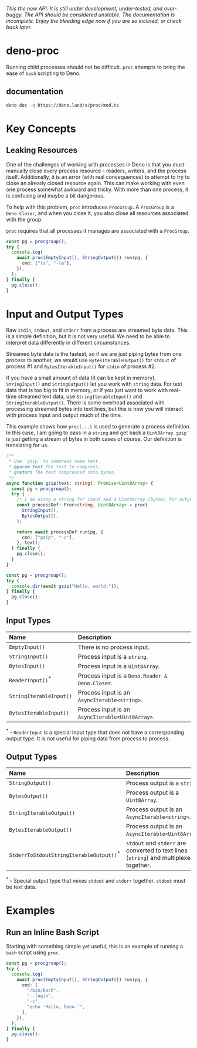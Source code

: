 _This the new API. It is still under development, under-tested, and over-buggy.
The API should be considered unstable. The documentation is incomplete. Enjoy
the bleeding edge now if you are so inclined, or check back later._

# deno-proc

Running child processes should not be difficult. `proc` attempts to bring the
ease of `bash` scripting to Deno.

## documentation

```bash
deno doc -q https://deno.land/x/proc/mod.ts
```

# Key Concepts

## Leaking Resources

One of the challenges of working with processes in Deno is that you _must_
manually close every process resource - readers, writers, and the process
itself. Additionally, it is an error (with real consequences) to attempt to try
to close an already closed resource again. This can make working with even one
process somewhat awkward and tricky. With more than one process, it is confusing
and maybe a bit dangerous.

To help with this problem, `proc` introduces `ProcGroup`. A `ProcGroup` is a
`Deno.Closer`, and when you close it, you also close all resources associated
with the group.

`proc` requires that all processes it manages are associated with a `ProcGroup`.

```ts
const pg = procgroup();
try {
  console.log(
    await proc(EmptyInput(), StringOutput()).run(pg, {
      cmd: ["ls", "-la"],
    }),
  );
} finally {
  pg.close();
}
```

# Input and Output Types

Raw `stdin`, `stdout`, and `stderr` from a process are streamed byte data. This
is a simple definition, but it is not very useful. We need to be able to
interpret data differently in different circumstances.

Streamed byte data is the fastest, so if we are just piping bytes from one
process to another, we would use `BytesIterableOutput()` for `stdout` of process
#1 and `BytesIterableInput()` for `stdin` of process #2.

If you have a small amount of data (it can be kept in memory), `StringInput()`
and `StringOutput()` let you work with `string` data. For text data that is too
big to fit in memory, or if you just want to work with real-time streamed text
data, use `StringIterableInput()` and `StringIterableOutput()`. There is some
overhead associated with processing streamed bytes into text lines, but this is
how you will interact with process input and output much of the time.

This example shows how `proc(...)` is used to generate a process definition. In
this case, I am going to pass in a `string` and get back a `Uint8Array`. `gzip`
is just getting a stream of bytes in both cases of course. Our definition is
translating for us.

```ts
/**
 * Use `gzip` to compress some text.
 * @param text The text to compress.
 * @return The text compressed into bytes.
 */
async function gzip(text: string): Promise<Uint8Array> {
  const pg = procgroup();
  try {
    /* I am using a string for input and a Uint8Array (bytes) for output. */
    const processDef: Proc<string, Uint8Array> = proc(
      StringInput(),
      BytesOutput(),
    );

    return await processDef.run(pg, {
      cmd: ["gzip", "-c"],
    }, text);
  } finally {
    pg.close();
  }
}

const pg = procgroup();
try {
  console.dir(await gzip("Hello, world."));
} finally {
  pg.close();
}
```

## Input Types

| Name                        | Description                                      |
| :-------------------------- | :----------------------------------------------- |
| `EmptyInput()`              | There is no process input.                       |
| `StringInput()`             | Process input is a `string`.                     |
| `BytesInput()`              | Process input is a `Uint8Array`.                 |
| `ReaderInput()`<sup>*</sup> | Process input is a `Deno.Reader & Deno.Closer`.  |
| `StringIterableInput()`     | Process input is an `AsyncIterable<string>`.     |
| `BytesIterableInput()`      | Process input is an `AsyncIterable<Uint8Array>`. |

<sup>*</sup> - `ReaderInput` is a special input type that does not have a
corresponding output type. It is not useful for piping data from process to
process.

## Output Types

| Name                                               | Description                                                                            |
| :------------------------------------------------- | :------------------------------------------------------------------------------------- |
| `StringOutput()`                                   | Process output is a `string`.                                                          |
| `BytesOutput()`                                    | Process output is a `Uint8Array`.                                                      |
| `StringIterableOutput()`                           | Process output is an `AsyncIterable<string>`.                                          |
| `BytesIterableOutput()`                            | Process output is an `AsyncIterable<Uint8Array>`.                                      |
| `StderrToStdoutStringIterableOutput()`<sup>*</sup> | `stdout` and `stderr` are converted to text lines (`string`) and multiplexed together. |

<sup>*</sup> - Special output type that mixes `stdout` and `stderr` together.
`stdout` must be text data.

# Examples

## Run an Inline Bash Script

Starting with something simple yet useful, this is an example of running a
`bash` script using `proc`.

```ts
const pg = procgroup();
try {
  console.log(
    await proc(EmptyInput(), StringOutput()).run(pg, {
      cmd: [
        "/bin/bash",
        "--login",
        "-c",
        "echo 'Hello, Deno.'",
      ],
    }),
  );
} finally {
  pg.close();
}
```
